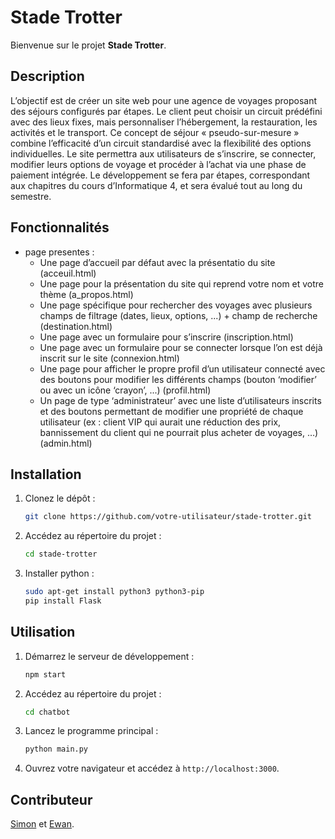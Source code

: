 # Stade Trotter

Bienvenue sur le projet **Stade Trotter**.

## Description

L’objectif est de créer un site web pour une agence de voyages proposant des séjours configurés par étapes. Le client peut choisir un circuit prédéfini avec des lieux fixes, mais personnaliser l’hébergement, la restauration, les activités et le transport. Ce concept de séjour « pseudo-sur-mesure » combine l’efficacité d’un circuit standardisé avec la flexibilité des options individuelles. Le site permettra aux utilisateurs de s’inscrire, se connecter, modifier leurs options de voyage et procéder à l’achat via une phase de paiement intégrée. Le développement se fera par étapes, correspondant aux chapitres du cours d’Informatique 4, et sera évalué tout au long du semestre.

## Fonctionnalités

- page presentes :
    - Une page d’accueil par défaut avec la présentatio du site (acceuil.html)
    - Une page pour la présentation du site qui reprend votre nom et votre thème (a_propos.html)
    - Une page spécifique pour rechercher des voyages avec plusieurs champs de filtrage (dates, lieux, options, ...) + champ de recherche (destination.html)
    - Une page avec un formulaire pour s’inscrire (inscription.html)
    - Une page avec un formulaire pour se connecter lorsque l’on est déjà inscrit sur le site (connexion.html)
    - Une page pour afficher le propre profil d’un utilisateur connecté avec des boutons pour modifier les différents champs (bouton ‘modifier’ ou avec un icône ‘crayon’, ...) (profil.html)
    - Un page de type ‘administrateur’ avec une liste d’utilisateurs inscrits et des boutons permettant de modifier une propriété de chaque utilisateur (ex : client VIP qui aurait une réduction des prix, bannissement du client qui ne pourrait plus acheter de voyages, …) (admin.html)

## Installation

1. Clonez le dépôt :
    ```bash
    git clone https://github.com/votre-utilisateur/stade-trotter.git
    ```
2. Accédez au répertoire du projet :
    ```bash
    cd stade-trotter
    ```
3. Installer python :
    ```bash
    sudo apt-get install python3 python3-pip
    pip install Flask
    ```

## Utilisation

1. Démarrez le serveur de développement :
    ```bash
    npm start
    ```

2. Accédez au répertoire du projet :
    ```bash
    cd chatbot
    ```

3. Lancez le programme principal :
    ```bash
    python main.py
    ``` 

4. Ouvrez votre navigateur et accédez à `http://localhost:3000`.

## Contributeur
[Simon](https://github.com/Simonhamel1) et [Ewan](https://github.com/Clab-ewan).